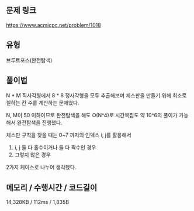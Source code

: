 ## 문제 링크

https://www.acmicpc.net/problem/1018

## 유형

브루트포스(완전탐색)

## 풀이법

N * M 직사각형에서 8 * 8 정사각형을 모두 추출해보며 체스판을 만들기 위해 최소로 칠하는 칸 수를 계산하는 문제였다.

N, M이 50 이하이므로 완전탐색을 해도 O(N^4)로 시간복잡도 약 10^6의 풀이가 가능해서 완전탐색을 진행했다.

체스판 규칙을 찾을 때는 0~7 까지의 인덱스 i, j를 활용해서

1. i, j 둘 다 홀수이거나 둘 다 짝수인 경우
2. 그렇지 않은 경우

2가지 케이스로 나누어 생각했다.

## 메모리 / 수행시간 / 코드길이

14,328KB / 112ms / 1,835B
